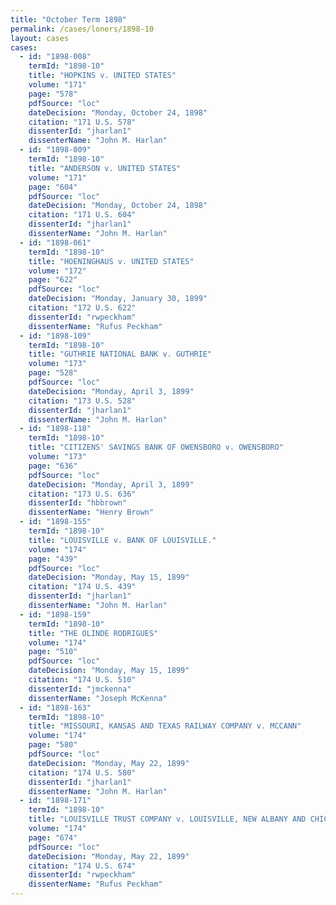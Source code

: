 ```yaml
---
title: "October Term 1898"
permalink: /cases/loners/1898-10
layout: cases
cases:
  - id: "1898-008"
    termId: "1898-10"
    title: "HOPKINS v. UNITED STATES"
    volume: "171"
    page: "578"
    pdfSource: "loc"
    dateDecision: "Monday, October 24, 1898"
    citation: "171 U.S. 578"
    dissenterId: "jharlan1"
    dissenterName: "John M. Harlan"
  - id: "1898-009"
    termId: "1898-10"
    title: "ANDERSON v. UNITED STATES"
    volume: "171"
    page: "604"
    pdfSource: "loc"
    dateDecision: "Monday, October 24, 1898"
    citation: "171 U.S. 604"
    dissenterId: "jharlan1"
    dissenterName: "John M. Harlan"
  - id: "1898-061"
    termId: "1898-10"
    title: "HOENINGHAUS v. UNITED STATES"
    volume: "172"
    page: "622"
    pdfSource: "loc"
    dateDecision: "Monday, January 30, 1899"
    citation: "172 U.S. 622"
    dissenterId: "rwpeckham"
    dissenterName: "Rufus Peckham"
  - id: "1898-109"
    termId: "1898-10"
    title: "GUTHRIE NATIONAL BANK v. GUTHRIE"
    volume: "173"
    page: "528"
    pdfSource: "loc"
    dateDecision: "Monday, April 3, 1899"
    citation: "173 U.S. 528"
    dissenterId: "jharlan1"
    dissenterName: "John M. Harlan"
  - id: "1898-118"
    termId: "1898-10"
    title: "CITIZENS' SAVINGS BANK OF OWENSBORO v. OWENSBORO"
    volume: "173"
    page: "636"
    pdfSource: "loc"
    dateDecision: "Monday, April 3, 1899"
    citation: "173 U.S. 636"
    dissenterId: "hbbrown"
    dissenterName: "Henry Brown"
  - id: "1898-155"
    termId: "1898-10"
    title: "LOUISVILLE v. BANK OF LOUISVILLE."
    volume: "174"
    page: "439"
    pdfSource: "loc"
    dateDecision: "Monday, May 15, 1899"
    citation: "174 U.S. 439"
    dissenterId: "jharlan1"
    dissenterName: "John M. Harlan"
  - id: "1898-159"
    termId: "1898-10"
    title: "THE OLINDE RODRIGUES"
    volume: "174"
    page: "510"
    pdfSource: "loc"
    dateDecision: "Monday, May 15, 1899"
    citation: "174 U.S. 510"
    dissenterId: "jmckenna"
    dissenterName: "Joseph McKenna"
  - id: "1898-163"
    termId: "1898-10"
    title: "MISSOURI, KANSAS AND TEXAS RAILWAY COMPANY v. MCCANN"
    volume: "174"
    page: "580"
    pdfSource: "loc"
    dateDecision: "Monday, May 22, 1899"
    citation: "174 U.S. 580"
    dissenterId: "jharlan1"
    dissenterName: "John M. Harlan"
  - id: "1898-171"
    termId: "1898-10"
    title: "LOUISVILLE TRUST COMPANY v. LOUISVILLE, NEW ALBANY AND CHICAGO RAILWAY COMPANY"
    volume: "174"
    page: "674"
    pdfSource: "loc"
    dateDecision: "Monday, May 22, 1899"
    citation: "174 U.S. 674"
    dissenterId: "rwpeckham"
    dissenterName: "Rufus Peckham"
---
```

